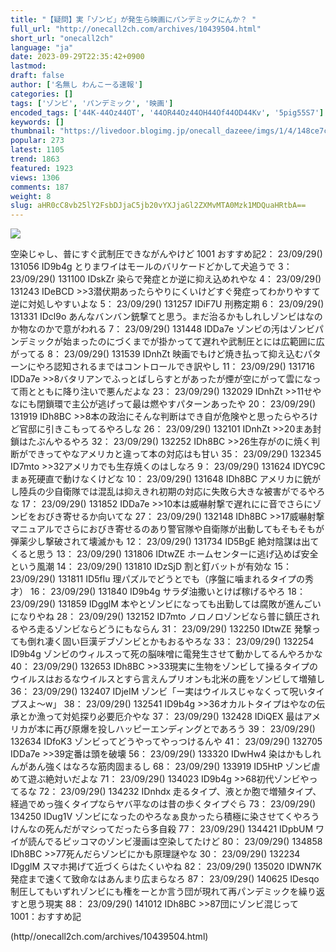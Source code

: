 ```yaml
---
title: "【疑問】実「ゾンビ」が発生ら映画にパンデミックにんか？ "
full_url: "http://onecall2ch.com/archives/10439504.html"
short_url: "onecall2ch"
language: "ja"
date: 2023-09-29T22:35:42+0900
lastmod: 
draft: false
author: ['名無し わんこーる速報']
categories: []
tags: ['ゾンビ', 'パンデミック', '映画']
encoded_tags: ['44K-44Oz44OT', '44OR44Oz44OH44Of44OD44Kv', '5pig55S7']
keywords: []
thumbnail: "https://livedoor.blogimg.jp/onecall_dazeee/imgs/1/4/148ce7ca.jpg"
popular: 273
latest: 1105
trend: 1863
featured: 1923
views: 1306
comments: 187
weight: 8
slug: aHR0cC8vb25lY2FsbDJjaC5jb20vYXJjaGl2ZXMvMTA0Mzk1MDQuaHRtbA==
---
```


![](https://livedoor.blogimg.jp/onecall_dazeee/imgs/1/4/148ce7ca.jpg)

空染じゃし、普にすぐ武制圧できながんやけど 1001 おすすめ記2： 23/09/29() 131056 ID9b4g とりまワイはモールのバリケードどかして犬追うで 3： 23/09/29() 131100 IDskZr 染らで発症とか逆に抑え込めれやな 4： 23/09/29() 131243 IDeBCD >>3潜伏期あったらやりにくいけどすぐ発症ってわかりやすて逆に対処しやすいよな 5： 23/09/29() 131257 IDiF7U 刑務定期 6： 23/09/29() 131331 IDcl9o あんなバンバン銃撃てと思う。まだ治るかもしれしゾンビはなのか物なのかで意がわれる 7： 23/09/29() 131448 IDDa7e ゾンビの汚はゾンビパンデミックが始まったのにづくまでが掛かってて遅れや武制圧とには広範囲に広がってる 8： 23/09/29() 131539 IDnhZt 映画でもけど焼き払って抑え込むパターンにやろ認知されるまではコントロールでき訳やし 11： 23/09/29() 131716 IDDa7e >>8バタリアンでふっとばしらすとがあったが煙が空にがって雲になって雨とともに降り注いで悪んだよな 23： 23/09/29() 132029 IDnhZt >>11せやなにも閉鎖環で主公が逃げって最は燃やすパターンあったや 20： 23/09/29() 131919 IDh8BC >>8本の政治にそんな判断はでき自が危険やと思ったらやろけど官邸に引きこもってるやろしな 26： 23/09/29() 132101 IDnhZt >>20まあ封鎖はたぶんやるやろ 32： 23/09/29() 132252 IDh8BC >>26生存がのに焼く判断ができってやなアメリカと違って本の対応はも甘い 35： 23/09/29() 132345 ID7mto >>32アメリカでも生存焼くのはしなろ 9： 23/09/29() 131624 IDYC9C まぁ死硬直で動けなくけどな 10： 23/09/29() 131648 IDh8BC アメリカに銃がし陸兵の少自衛隊では混乱は抑えきれ初期の対応に失敗ら大きな被害がでるやろな 17： 23/09/29() 131852 IDDa7e >>10本は威嚇射撃で遅れにに音でさらにゾンビをおびき寄せるか向いてな 27： 23/09/29() 132148 IDh8BC >>17威嚇射撃マニュアルでさらにおびき寄せるのあり警官隊や自衛隊が出動してもそもそもが弾薬少し撃破されて壊滅かも 12： 23/09/29() 131734 ID5BgE 絶対陰謀は出てくると思う 13： 23/09/29() 131806 IDtwZE ホームセンターに逃げ込めば安全という風潮 14： 23/09/29() 131810 IDzSjD 割と釘バットが有効な 15： 23/09/29() 131811 ID5fIu 理パズルでどうとでも（序盤に噛まれるタイプの秀才） 16： 23/09/29() 131840 ID9b4g サラダ油撒いとけば稼げるやろ 18： 23/09/29() 131859 IDgglM 本やとゾンビになっても出勤しては腐敗が進んごいになりやね 28： 23/09/29() 132152 ID7mto ノロノロゾンビなら普に鎮圧されるやろ走るゾンビならどうにもならん 31： 23/09/29() 132250 IDtwZE 発撃っても倒れ凄く固い巨漢デブゾンビとかもおるやろな 33： 23/09/29() 132254 ID9b4g ゾンビのウィルスって死の脳味噌に電発生させて動かしてるんやろかな 40： 23/09/29() 132653 IDh8BC >>33現実に生物をゾンビして操るタイプのウイルスはおるなウイルスとすら言えんプリオンも北米の鹿をゾンビして増殖し 36： 23/09/29() 132407 IDjeIM ゾンビ「ー実はウイルスじゃなくって呪いタイプスよ～w」 38： 23/09/29() 132541 ID9b4g >>36オカルトタイプはやなの伝承とか漁って対処探り必要厄介やな 37： 23/09/29() 132428 IDiQEX 最はアメリカが本に再び原爆を投しハッピーエンディングとであろう 39： 23/09/29() 132634 IDfoK3 ゾンビってどうやってやっつけるんや 41： 23/09/29() 132705 IDDa7e >>39定番は頭を破壊 56： 23/09/29() 133320 IDwHw4 染はかもしれんがあん強くはなろな筋肉固まるし 68： 23/09/29() 133919 ID5HtP ゾンビ虐めて遊ぶ絶対いだよな 71： 23/09/29() 134023 ID9b4g >>68初代ゾンビやってるな 72： 23/09/29() 134232 IDnhdx 走るタイプ、液とか胞で増殖タイプ、経過でめっ強くタイプならヤバ平なのは昔の歩くタイプぐら 73： 23/09/29() 134250 IDug1V ゾンビになったのやろなぁ良かったら積極に染させてくやろうけんなの死んだがマシってだったら多自殺 77： 23/09/29() 134421 IDpbUM ワイが読んでるピッコマのゾンビ漫画は空染してたけど 80： 23/09/29() 134858 IDh8BC >>77死んだらゾンビにかも原理謎やな 30： 23/09/29() 132234 IDgglM スマホ掲げて近づくらはたくいやね 82： 23/09/29() 135020 IDWN7K 発症まで速くて致命なはあんまり広まらなろ 87： 23/09/29() 140625 IDesqo 制圧してもいずれゾンビにも権をーとか言う団が現れて再パンデミックを繰り返すと思う現実 88： 23/09/29() 141012 IDh8BC >>87団にゾンビ混じって 1001：おすすめ記

(http//onecall2ch.com/archives/10439504.html)
